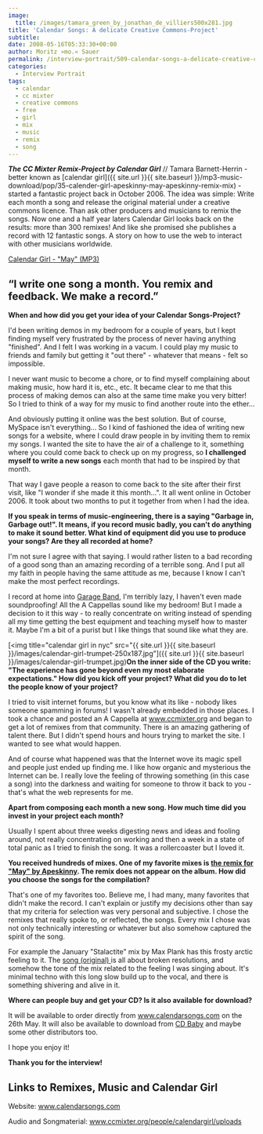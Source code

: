 ```yaml
---
image:
  title: /images/tamara_green_by_jonathan_de_villiers500x281.jpg
title: 'Calendar Songs: A delicate Creative Commons-Project'
subtitle: 
date: 2008-05-16T05:33:30+00:00
author: Moritz »mo.« Sauer
permalink: /interview-portrait/509-calendar-songs-a-delicate-creative-commons-project
categories:
  - Interview Portrait
tags:
  - calendar
  - cc mixter
  - creative commons
  - free
  - girl
  - mix
  - music
  - remix
  - song
---
```

***The CC Mixter Remix-Project by Calendar Girl*** // Tamara Barnett-Herrin - better known as [calendar girl]({{ site.url }}{{ site.baseurl }}/mp3-music-download/pop/35-calender-girl-apeskinny-may-apeskinny-remix-mix) - started a fantastic project back in October 2006. The idea was simple: Write each month a song and release the original material under a creative commons licence. Than ask other producers and musicians to remix the songs. Now one and a half year laters Calendar Girl looks back on the results: more than 300 remixes! And like she promised she publishes a record with 12 fantastic songs. A story on how to use the web to interact with other musicians worldwide.<!--more-->

[Calendar Girl - "May" (MP3)](http://mp3.phlow.de/phlow_2008/jellyman3_-_May_apeskinny_mix.mp3)

## “I write one song a month. You remix and feedback. We make a record.”

**When and how did you get your idea of your Calendar Songs-Project?**

I'd been writing demos in my bedroom for a couple of years, but I kept finding myself very frustrated by the process of never having anything "finished". And I felt I was working in a vacum. I could play my music to friends and family but getting it "out there" - whatever that means - felt so impossible.

I never want music to become a chore, or to find myself complaining about making music, how hard it is, etc., etc. It became clear to me that this process of making demos can also at the same time make you very bitter! So I tried to think of a way for my music to find another route into the ether...

And obviously putting it online was the best solution. But of course, MySpace isn't everything... So I kind of fashioned the idea of writing new songs for a website, where I could draw people in by inviting them to remix my songs. I wanted the site to have the air of a challenge to it, something where you could come back to check up on my progress, so **I challenged myself to write a new songs** each month that had to be inspired by that month.

That way I gave people a reason to come back to the site after their first visit, like "I wonder if she made it this month...". It all went online in October 2006. It took about two months to put it together from when I had the idea.

<!--adsense-->

**If you speak in terms of music-engineering, there is a saying "Garbage in, Garbage out!". It means, if you record music badly, you can't do anything to make it sound better. What kind of equipment did you use to produce your songs? Are they all recorded at home?**

I'm not sure I agree with that saying. I would rather listen to a bad recording of a good song than an amazing recording of a terrible song. And I put all my faith in people having the same attitude as me, because I know I can't make the most perfect recordings.

I record at home into <a href="http://www.apple.com/ilife/garageband/" target="_blank">Garage Band</a>, I'm terribly lazy, I haven't even made soundproofing! All the A Cappellas sound like my bedroom! But I made a decision to it this way - to really concentrate on writing instead of spending all my time getting the best equipment and teaching myself how to master it. Maybe I'm a bit of a purist but I like things that sound like what they are.
  
<!--nextpage-->

[<img  title="calendar girl in nyc" src="{{ site.url }}{{ site.baseurl }}/images/calendar-girl-trumpet-250x187.jpg"]({{ site.url }}{{ site.baseurl }}/images/calendar-girl-trumpet.jpg)**On the inner side of the CD you write: "The experience has gone beyond even my most elaborate expectations." How did you kick off your project? What did you do to let the people know of your project?**

I tried to visit internet forums, but you know what its like - nobody likes someone spamming in forums! I wasn't already embedded in those places. I took a chance and posted an A Cappella at <a href="http://www.ccmixter.org" target="_blank">www.ccmixter.org</a> and began to get a lot of remixes from that community. There is an amazing gathering of talent there. But I didn't spend hours and hours trying to market the site. I wanted to see what would happen.

And of course what happened was that the Internet wove its magic spell and people just ended up finding me. I like how organic and mysterious the Internet can be. I really love the feeling of throwing something (in this case a song) into the darkness and waiting for someone to throw it back to you - that's what the web represents for me.

**Apart from composing each month a new song. How much time did you invest in your project each month?**

Usually I spent about three weeks digesting news and ideas and fooling around, not really concentrating on working and then a week in a state of total panic as I tried to finish the song. It was a rollercoaster but I loved it.

**You received hundreds of mixes. One of my favorite mixes is <a class="external text" title="{{ site.url }}{{ site.baseurl }}/mp3-music-download/pop/35-calender-girl-apeskinny-may-apeskinny-remix-mix" rel="nofollow" href="../mp3-music-download/pop/35-calender-girl-apeskinny-may-apeskinny-remix-mix">the remix for "May" by Apeskinny</a>. The remix does not appear on the album. How did you choose the songs for the compilation?**

That's one of my favorites too. Believe me, I had many, many favorites that didn't make the record. I can't explain or justify my decisions other than say that my criteria for selection was very personal and subjective. I chose the remixes that really spoke to, or reflected, the songs. Every mix I chose was not only technically interesting or whatever but also somehow captured the spirit of the song.

For example the January "Stalactite" mix by Max Plank has this frosty arctic feeling to it. The <a href="http://www.calendarsongs.com/months/january.aspx" target="_blank">song (original) </a>is all about broken resolutions, and somehow the tone of the mix related to the feeling I was singing about. It's minimal techno with this long slow build up to the vocal, and there is something shivering and alive in it.

**Where can people buy and get your CD? Is it also available for download?**

It will be available to order directly from <a href="http://www.calendarsongs.com" target="_blank">www.calendarsongs.com</a> on the 26th May. It will also be available to download from <a href="http://cdbaby.com/" target="_blank">CD Baby</a> and maybe some other distributors too.

I hope you enjoy it!

**Thank you for the interview!**

## Links to Remixes, Music and Calendar Girl

Website: <a href="http://www.calendarsongs.com" target="_blank">www.calendarsongs.com</a>
  
Audio and Songmaterial: <a href="http://ccmixter.org/people/calendargirl/uploads" target="_blank">www.ccmixter.org/people/calendargirl/uploads</a>